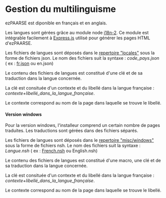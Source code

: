 # Gestion du multilinguisme

ezPAARSE est diponible en français et en anglais.

Les langues sont gérées grâce au module node [i18n-2](https://github.com/jeresig/i18n-node-2). 
Ce module est intégrable facilement à [Express.js](https://github.com/visionmedia/express) utilisé pour générer les pages HTML d'ezPAARSE.

Les fichiers de langues sont déposés dans le [repertoire "locales"](./tree.html) sous la forme de fichiers json. Le nom des fichiers suit la syntaxe : *code_pays.json* ( ex : [fr.json](https://raw.github.com/ezpaarse-project/ezpaarse/master/locales/fr.json) ou en.json)

Le contenu des fichiers de langues est constitué d'une clé et de sa traduction dans la langue concernée.

La clé est consituée d'un contexte et du libellé dans la langue française : *contexte+libellé_dans_la_langue_française*.

Le contexte correspond au nom de la page dans laquelle se trouve le libellé.

#### Version windows #### 

Pour la version windows, l'installeur comprend un certain nombre de pages traduites.
Les traductions sont gérées dans des fichiers séparés.

Les fichiers de langues sont déposés dans le [repertoire "misc/windows"](./tree.html) sous la forme de fichiers nsh. Le nom des fichiers suit la syntaxe : *Langue.nsh* ( ex : [French.nsh](https://raw.github.com/ezpaarse-project/ezpaarse/master/misc/windows/French.nsh) ou English.nsh)

Le contenu des fichiers de langues est constitué d'une macro, une clé et de sa traduction dans la langue concernée.

La clé est consituée d'un contexte et du libellé dans la langue française : *contexte+libellé_dans_la_langue_française*.

Le contexte correspond au nom de la page dans laquelle se trouve le libellé.

